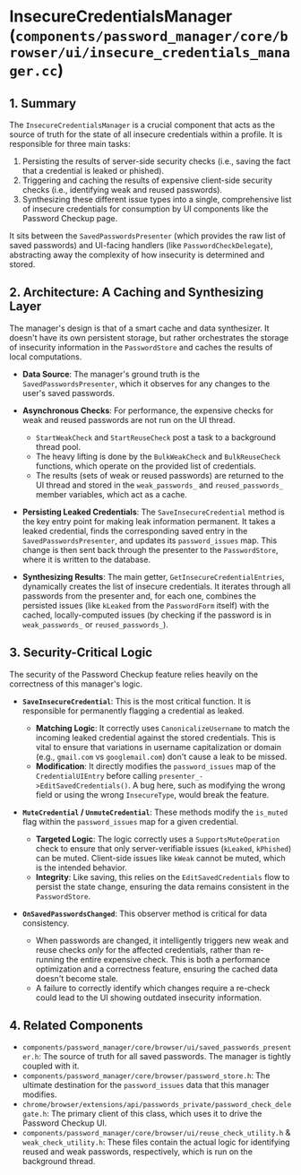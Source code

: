 # InsecureCredentialsManager (`components/password_manager/core/browser/ui/insecure_credentials_manager.cc`)

## 1. Summary

The `InsecureCredentialsManager` is a crucial component that acts as the source of truth for the state of all insecure credentials within a profile. It is responsible for three main tasks:
1.  Persisting the results of server-side security checks (i.e., saving the fact that a credential is leaked or phished).
2.  Triggering and caching the results of expensive client-side security checks (i.e., identifying weak and reused passwords).
3.  Synthesizing these different issue types into a single, comprehensive list of insecure credentials for consumption by UI components like the Password Checkup page.

It sits between the `SavedPasswordsPresenter` (which provides the raw list of saved passwords) and UI-facing handlers (like `PasswordCheckDelegate`), abstracting away the complexity of how insecurity is determined and stored.

## 2. Architecture: A Caching and Synthesizing Layer

The manager's design is that of a smart cache and data synthesizer. It doesn't have its own persistent storage, but rather orchestrates the storage of insecurity information in the `PasswordStore` and caches the results of local computations.

*   **Data Source**: The manager's ground truth is the `SavedPasswordsPresenter`, which it observes for any changes to the user's saved passwords.

*   **Asynchronous Checks**: For performance, the expensive checks for weak and reused passwords are not run on the UI thread.
    *   `StartWeakCheck` and `StartReuseCheck` post a task to a background thread pool.
    *   The heavy lifting is done by the `BulkWeakCheck` and `BulkReuseCheck` functions, which operate on the provided list of credentials.
    *   The results (sets of weak or reused passwords) are returned to the UI thread and stored in the `weak_passwords_` and `reused_passwords_` member variables, which act as a cache.

*   **Persisting Leaked Credentials**: The `SaveInsecureCredential` method is the key entry point for making leak information permanent. It takes a leaked credential, finds the corresponding saved entry in the `SavedPasswordsPresenter`, and updates its `password_issues` map. This change is then sent back through the presenter to the `PasswordStore`, where it is written to the database.

*   **Synthesizing Results**: The main getter, `GetInsecureCredentialEntries`, dynamically creates the list of insecure credentials. It iterates through all passwords from the presenter and, for each one, combines the persisted issues (like `kLeaked` from the `PasswordForm` itself) with the cached, locally-computed issues (by checking if the password is in `weak_passwords_` or `reused_passwords_`).

## 3. Security-Critical Logic

The security of the Password Checkup feature relies heavily on the correctness of this manager's logic.

*   **`SaveInsecureCredential`**: This is the most critical function. It is responsible for permanently flagging a credential as leaked.
    *   **Matching Logic**: It correctly uses `CanonicalizeUsername` to match the incoming leaked credential against the stored credentials. This is vital to ensure that variations in username capitalization or domain (e.g., `gmail.com` vs `googlemail.com`) don't cause a leak to be missed.
    *   **Modification**: It directly modifies the `password_issues` map of the `CredentialUIEntry` before calling `presenter_->EditSavedCredentials()`. A bug here, such as modifying the wrong field or using the wrong `InsecureType`, would break the feature.

*   **`MuteCredential` / `UnmuteCredential`**: These methods modify the `is_muted` flag within the `password_issues` map for a given credential.
    *   **Targeted Logic**: The logic correctly uses a `SupportsMuteOperation` check to ensure that only server-verifiable issues (`kLeaked`, `kPhished`) can be muted. Client-side issues like `kWeak` cannot be muted, which is the intended behavior.
    *   **Integrity**: Like saving, this relies on the `EditSavedCredentials` flow to persist the state change, ensuring the data remains consistent in the `PasswordStore`.

*   **`OnSavedPasswordsChanged`**: This observer method is critical for data consistency.
    *   When passwords are changed, it intelligently triggers new weak and reuse checks *only* for the affected credentials, rather than re-running the entire expensive check. This is both a performance optimization and a correctness feature, ensuring the cached data doesn't become stale.
    *   A failure to correctly identify which changes require a re-check could lead to the UI showing outdated insecurity information.

## 4. Related Components

*   `components/password_manager/core/browser/ui/saved_passwords_presenter.h`: The source of truth for all saved passwords. The manager is tightly coupled with it.
*   `components/password_manager/core/browser/password_store.h`: The ultimate destination for the `password_issues` data that this manager modifies.
*   `chrome/browser/extensions/api/passwords_private/password_check_delegate.h`: The primary client of this class, which uses it to drive the Password Checkup UI.
*   `components/password_manager/core/browser/ui/reuse_check_utility.h` & `weak_check_utility.h`: These files contain the actual logic for identifying reused and weak passwords, respectively, which is run on the background thread.